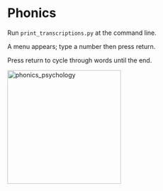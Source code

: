 ﻿# Phonics
Run `print_transcriptions.py` at the command line. 

A menu appears; type a number then press return.

Press return to cycle through words until the end.

<img width="256" alt="phonics_psychology" src="https://github.com/user-attachments/assets/c7fc1c9f-65de-4e8b-ae4e-ec61d0268374">
